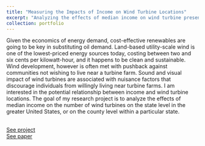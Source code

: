 ```yaml
---
title: "Measuring the Impacts of Income on Wind Turbine Locations"
excerpt: "Analyzing the effects of median income on wind turbine presence"
collection: portfolio
---
```


Given the economics of energy demand, cost-effective renewables are going to be key in substituting oil demand. Land-based utility-scale wind is one of the lowest-priced energy sources today, costing between two and six cents per kilowatt-hour, and it happens to be clean and sustainable. Wind development, however is often met with pushback against communities not wishing to live near a turbine farm. Sound and visual impact of wind turbines are associated with nuisance factors that discourage individuals from willingly living near turbine farms. I am interested in the potential relationship between income and wind turbine locations. The goal of my research project is to analyze the effects of median income on the number of wind turbines on the state level in the greater United States, or on the county level within a particular state.

<br/>[See project](https://github.com/rhbertoldi/turbines-in-space)
<br/>[See paper](http://rhbertoldi.github.io/files/turbines-in-space.pdf)
